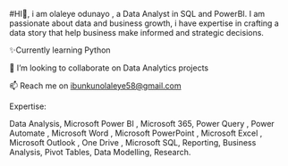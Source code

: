 #HI👋, i am olaleye odunayo , a Data Analyst in SQL and PowerBI. I am passionate about data and business growth, i have expertise in crafting a data story that help business make informed and strategic decisions.
 
 ✨Currently learning Python

 💞️ I’m looking to collaborate on Data Analytics projects
 
 📫 Reach me on ibunkunolaleye58@gmail.com
 
  Expertise:
  
  Data Analysis, Microsoft Power BI , Microsoft 365, Power Query , Power Automate , Microsoft Word , Microsoft PowerPoint , Microsoft Excel , Microsoft Outlook , One Drive , Microsoft SQL,  Reporting, Business Analysis, Pivot Tables, Data Modelling, Research.

<!---
Olaleyeodunayo/Olaleyeodunayo is a ✨ special ✨ repository because its `README.md` (this file) appears on your GitHub profile.
You can click the Preview link to take a look at your changes.
--->
